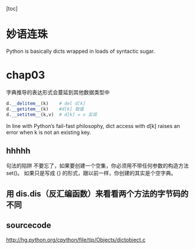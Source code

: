 [toc]
# 妙语连珠
Python is basically dicts wrapped in loads of syntactic sugar.


# chap03
字典推导的表达形式会蔓延到其他数据类型中
```python
d.__delitem__(k)    # del d[k]
d.__getitem__(k)    #d[k] 取值
d.__setitem__(k,v)  # d[k] = v 实现

```
In line with Python’s fail-fast philosophy, dict access with d[k] raises an error when
k is not an existing key.
## hhhhh
句法的陷阱
不要忘了，如果要创建一个空集，你必须用不带任何参数的构造方法 set()。
如果只是写成 {} 的形式，跟以前一样，你创建的其实是个空字典。
## 用 dis.dis（反汇编函数）来看看两个方法的字节码的不同
## sourcecode 
http://hg.python.org/cpython/file/tip/Objects/dictobject.c